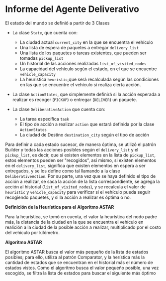 # **Informe del Agente Deliverativo**

El estado del mundo se definió a partir de 3 Clases 
- La clase `State`, que cuenta con: 
    
    - La ciudad actual `current_city` en la que se encuentra el vehículo
    - Una lista de espera de paquetes a entregar `delivery_list`
    - Una lista de los paquetes o tareas existentes, que pueden ser tomadas `pickup_list`
    - Un historial de las acciones realizadas `list_of_visited_nodes`
    - La capacidad del vehículo según el estado, en el que se encuentre `vehicle_capacity`
    - La heuristica `heuristic`,que será recalculada según las condiciones en las que se encuentre el vehículo si realiza cierta acción.
  
 - La clase `ActionStates`, que simplemente definirá si la acción esperada a realizar es recoger (`PICKUP`) o entregar (`DELIVER`) un paquete.
 
 - La clase `DeliberativeAction` que cuenta con:
    - La tarea específica `task`
    - El tipo de acción a realizar `action` que estará definida por la clase `ActionStates`
    - La ciudad de Destino `destination_city` según el tipo de acción  
   
Para definir a cada estado sucesor, de manera óptima, se utilizó el patrón Builder y todas las acciones posibles según el `delivery_list` y el `pickup_list`, es decir, que si existen elementos en la lista de `pickup_list`, estos elementos pueden ser "recogidos", así mismo, si existen elementos en el `delivery_list`, significa que existen elementos en espera a ser entregados, y se los define como tal llamando a la clase `DeliberativeAction`.
Por su parte, una vez que se haya definido el tipo de acción a realizar, se saca la acción de la lista correspondiente, se agrega la acción al historial (`list_of_visited_nodes`), y se recalcula el valor de  `heurístic` y `vehicle_capacity` para verificar si el vehículo pueda seguir recogiendo paquetes, y si la acción a realizar es óptima o no.

**Definición de la Heurística para el Algoritmo ASTAR**

Para la heurística, se tomó en cuenta, el valor la heurística del nodo padre más, la distancia de la ciudad en la que se encuentra el vehículo en realición a la ciudad de la posible acción a realizar, multiplicado por el costo del vehículo por kilómetro. 

**Algoritmo ASTAR**

El algoritmo ASTAR busca el valor más pequeño de la lista de estados posibles; para ello, utiliza al patrón Comparator, y la herística más la cantidad de estados que se encuentran en el historial más el número de estados vistos.
Como el algoritmo busca el valor pequeño posible, una vez escogido, se filtra la lista de estados para buscar el siguiente más óptimo 